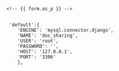     <!-- {{ form.as_p }} -->


     'default':{
        'ENGINE': 'mysql.connector.django',
        'NAME': 'doc_sharing',
        'USER': 'root',
        'PASSWORD': '',
        'HOST': '127.0.0.1',
        'PORT': '3306'
        },